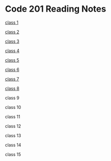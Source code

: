 # Code 201 Reading Notes

[class 1](https://github.com/bashamtg/Reading-Notes/blob/main/Code%20201/Reading%20Notes/class-01.md)

[class 2](https://github.com/bashamtg/Reading-Notes/blob/main/Code%20201/Reading%20Notes/class-02.md)

[class 3](https://github.com/bashamtg/Reading-Notes/blob/main/Code%20201/Reading%20Notes/class-03.md)

[class 4](https://github.com/bashamtg/Reading-Notes/blob/main/Code%20201/Reading%20Notes/class-04.md)

[class 5](https://github.com/bashamtg/Reading-Notes/blob/main/Code%20201/Reading%20Notes/class-05.md)

[class 6](https://github.com/bashamtg/Reading-Notes/blob/main/Code%20201/Reading%20Notes/class-06.md)

[class 7](https://github.com/bashamtg/Reading-Notes/blob/main/Code%20201/Reading%20Notes/class-07.md)

[class 8](https://github.com/bashamtg/Reading-Notes/blob/main/Code%20201/Reading%20Notes/class-08.md)

class 9

class 10

class 11

class 12

class 13

class 14

class 15
